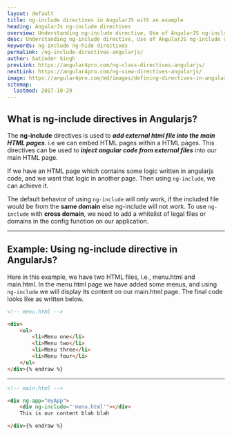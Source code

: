 ```yaml
---
layout: default
title: ng-include directives in AngularJS with an example
heading: AngularJs ng-include directives 
overview: Understanding ng-include directive, Use of AngularJS ng-include directives with an example, With ng-inculde directive we can embed HTML pages within an HTML page in angularjs.
desc: Understanding ng-include directive, Use of AngularJS ng-include directives with an example, With ng-inculde directive we can embed HTML pages within an HTML page in angularjs.
keywords: ng-include ng-hide directives
permalink: /ng-include-directives-angularjs/
author: Satinder Singh
prevLink: https://angular4pro.com/ng-class-directives-angularjs/
nextLink: https://angular4pro.com/ng-view-directives-angularjs/
image: https://angular4pro.com/md/images/defining-directives-in-angularjs.png
sitemap:
  lastmod: 2017-10-29
---
```


## <i class="fa fa-angle-double-right color"></i> What is ng-include directives in Angularjs?
The **ng-include** directives is used to ***add external html file into the main HTML pages***. i.e we can embed HTML pages within a HTML pages. This directives can be used to ***inject angular code from external files*** into our main HTML page.

If we have an HTML page which contains some logic written in angularjs code, and we want that logic in another page. Then using `ng-include`, we can achieve it. 

The default behavior of using `ng-include` will only work, if the included file would be from the **same domain** else ng-include will not work. To use `ng-include` with **cross domain**, we need to add a whitelist of legal files or domains in the config function on our application.

---

## <i class="fa fa-angle-double-right color"></i> Example: Using ng-include directive in AngularJs?
Here in this example, we have two HTML files, i.e., menu.html and main.html. In the menu.html page we have added some menus, and using `ng-include` we will display its content on our main.html page. The final code looks like as written below.

```html {% raw %} 
<!-- menu.html -->

<div>
    <ul>
        <li>Menu one</li>
        <li>Menu two</li>
        <li>Menu three</li>
        <li>Menu four</li>
    </ul>
</div>{% endraw %}
```
---

```html {% raw %} 
<!-- main.html -->

<div ng-app="myApp">
    <div ng-include="'menu.html'"></div>
    This is our content blah blah

</div>{% endraw %}
```

